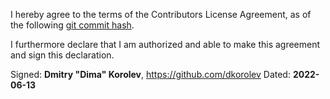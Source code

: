 I hereby agree to the terms of the Contributors License Agreement, as of the following [git commit hash](https://github.com/C5T/asbyrgi/blob/92200ff9aee88bbad549752a52c1a3636d554095/contributors/CLA.md).

I furthermore declare that I am authorized and able to make this agreement and sign this declaration.

Signed: **Dmitry "Dima" Korolev**, https://github.com/dkorolev
Dated: **2022-06-13**
